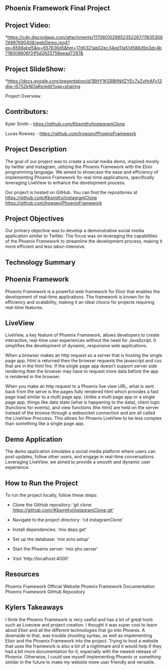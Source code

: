 ## Phoenix Framework Final Project
## Project Video:
*https://cdn.discordapp.com/attachments/1170601029952352267/1183530674997690408/webDemo.mp4?ex=6588abd5&is=657636d5&hm=17d0321ab02ec34ed11a51d588d5b3dc4b718008606f31f5d2625758eead7297&

## Project SlideShow:
*https://docs.google.com/presentation/d/1BHY1KS9BfiNifZYEc7xZvHrAFc13diw-i57SZkNOaRs/edit?usp=sharing

Project Overview
## Contributors: 
Kyler Smith - https://github.com/Kbsmitty/instagramClone

Lucas Rowsey - https://github.com/lrowsey/PhoenixFramework

## Project Description

The goal of our project was to create a social media demo, inspired mostly by twitter and instagram, utilizing the Phoenix Framework with the Elixir programming language. We aimed to showcase the ease and efficiency of implementing Phoenix Framework for real-time applications, specifically leveraging LiveView to enhance the development process. 


Our project is hosted on GitHub. You can find the repositories at 
https://github.com/Kbsmitty/instagramClone 
https://github.com/lrowsey/PhoenixFramework

## Project Objectives 

Our primary objective was to develop a demonstrative social media application similar to Twitter. The focus was on leveraging the capabilities of the Phoenix Framework to streamline the development process, making it more efficient and less labor-intensive. 

## Technology Summary

## Phoenix Framework

Phoenix Framework is a powerful web framework for Elixir that enables the development of real-time applications. The framework is known for its efficiency and scalability, making it an ideal choice for projects requiring real-time features. 

## LiveView

LiveView, a key feature of Phoenix Framework, allows developers to create interactive, real-time user experiences without the need for JavaScript. It simplifies the development of dynamic, responsive web applications. 

When a browser makes an http request so a server that is hosting the single page app, html is returned then the browser requests the javascript and css that are in the html fire. If the single page app doesn’t support server side rendering then the browser may have to request more data before the app is rendered in the browser. 

When you make an http request to a Phoenix live view URL, what is sent back from the serve is the pages fully rendered html which provides a fast page load similar to a multi page app. Unlike a multi page app or a single page app, things like data state (what is happening to the data), client logic (functions for events), and view functions (the html) are held on the server instead of the browse through a websocket connection and are all called the LiveView Proccess. This allows for Phoenix LiveView to be less complex than something like a single page app. 

## Demo Application

The demo application simulates a social media platform where users can post updates, follow other users, and engage in real-time conversations. Leveraging LiveView, we aimed to provide a smooth and dynamic user experience. 

## How to Run the Project

To run the project locally, follow these steps: 
* Clone the GitHub repository: ‘git clone https://github.com//Kbsmitty/instagramClone.git’
* Navigate to the project directory: ‘cd instagramClone’
* Install dependencies: ‘mix deps.get’
* Set up the database: ‘mix ecto.setup’
* Start the Phoenix server: ‘mix phx.server’

*	Visit ‘http://localhost:4000’

## Resources
Phoenix Framework Official Website
Phoenix Framework Documentation
Phoenix Framework GitHub Repository

## Kylers Takeaways

I think the Phoenix Framework is very useful and has a lot of great tools such as Liveview and project creation. I thought it was super cool to learn about Elixir and all the different technologies that go into Phoenix. A downside to that, was trouble shooting syntax, as well as implementing Elixir and the Phoenix Framework into the project. Trying to host a website that uses the framework is also a bit of a nightmare and it would help if they had a bit more documentation for it, especially with the newest release of Phoenix. Otherwise, I could see myself implementing Phoenix or something similar in the future to make my website more user friendly and versatile. 

